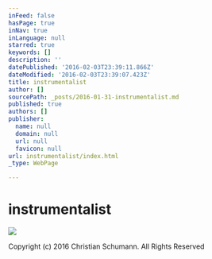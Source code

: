 ```yaml
---
inFeed: false
hasPage: true
inNav: true
inLanguage: null
starred: true
keywords: []
description: ''
datePublished: '2016-02-03T23:39:11.866Z'
dateModified: '2016-02-03T23:39:07.423Z'
title: instrumentalist
author: []
sourcePath: _posts/2016-01-31-instrumentalist.md
published: true
authors: []
publisher:
  name: null
  domain: null
  url: null
  favicon: null
url: instrumentalist/index.html
_type: WebPage

---
```

# instrumentalist
![](https://the-grid-user-content.s3-us-west-2.amazonaws.com/f40b0ef1-af25-4afc-831c-535e2fef3f0b.jpg)

Copyright (c) 2016 Christian Schumann. All Rights Reserved